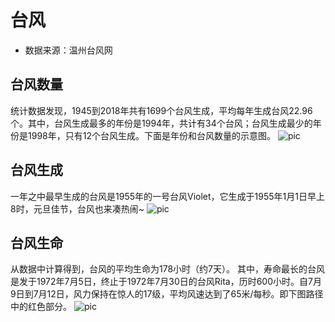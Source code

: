 ﻿
# 台风

* 数据来源：温州台风网


## 台风数量

统计数据发现，1945到2018年共有1699个台风生成，平均每年生成台风22.96个。其中，台风生成最多的年份是1994年，共计有34个台风；台风生成最少的年份是1998年，只有12个台风生成。下面是年份和台风数量的示意图。
![pic](https://github.com/librauee/DataAnalysis/blob/master/%E5%8F%B0%E9%A3%8E%E5%88%86%E6%9E%90/a.png)


## 台风生成

一年之中最早生成的台风是1955年的一号台风Violet，它生成于1955年1月1日早上8时，元旦佳节，台风也来凑热闹~
![pic](https://github.com/librauee/DataAnalysis/blob/master/%E5%8F%B0%E9%A3%8E%E5%88%86%E6%9E%90/b.jpg)

## 台风生命

从数据中计算得到，台风的平均生命为178小时（约7天）。
其中，寿命最长的台风是发于1972年7月5日，终止于1972年7月30日的台风Rita，历时600小时。自7月9日到7月12日，风力保持在惊人的17级，平均风速达到了65米/每秒。即下图路径中的红色部分。
![pic](https://github.com/librauee/DataAnalysis/blob/master/%E5%8F%B0%E9%A3%8E%E5%88%86%E6%9E%90/c.jpg)
